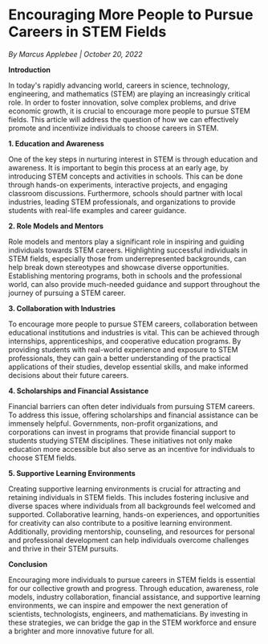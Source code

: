 # **Encouraging More People to Pursue Careers in STEM Fields**

*By Marcus Applebee | October 20, 2022*

**Introduction**

In today's rapidly advancing world, careers in science, technology, engineering, and mathematics (STEM) are playing an increasingly critical role. In order to foster innovation, solve complex problems, and drive economic growth, it is crucial to encourage more people to pursue STEM fields. This article will address the question of how we can effectively promote and incentivize individuals to choose careers in STEM.

**1. Education and Awareness**

One of the key steps in nurturing interest in STEM is through education and awareness. It is important to begin this process at an early age, by introducing STEM concepts and activities in schools. This can be done through hands-on experiments, interactive projects, and engaging classroom discussions. Furthermore, schools should partner with local industries, leading STEM professionals, and organizations to provide students with real-life examples and career guidance.

**2. Role Models and Mentors**

Role models and mentors play a significant role in inspiring and guiding individuals towards STEM careers. Highlighting successful individuals in STEM fields, especially those from underrepresented backgrounds, can help break down stereotypes and showcase diverse opportunities. Establishing mentoring programs, both in schools and the professional world, can also provide much-needed guidance and support throughout the journey of pursuing a STEM career.

**3. Collaboration with Industries**

To encourage more people to pursue STEM careers, collaboration between educational institutions and industries is vital. This can be achieved through internships, apprenticeships, and cooperative education programs. By providing students with real-world experience and exposure to STEM professionals, they can gain a better understanding of the practical applications of their studies, develop essential skills, and make informed decisions about their future careers.

**4. Scholarships and Financial Assistance**

Financial barriers can often deter individuals from pursuing STEM careers. To address this issue, offering scholarships and financial assistance can be immensely helpful. Governments, non-profit organizations, and corporations can invest in programs that provide financial support to students studying STEM disciplines. These initiatives not only make education more accessible but also serve as an incentive for individuals to choose STEM fields.

**5. Supportive Learning Environments**

Creating supportive learning environments is crucial for attracting and retaining individuals in STEM fields. This includes fostering inclusive and diverse spaces where individuals from all backgrounds feel welcomed and supported. Collaborative learning, hands-on experiences, and opportunities for creativity can also contribute to a positive learning environment. Additionally, providing mentorship, counseling, and resources for personal and professional development can help individuals overcome challenges and thrive in their STEM pursuits.

**Conclusion**

Encouraging more individuals to pursue careers in STEM fields is essential for our collective growth and progress. Through education, awareness, role models, industry collaboration, financial assistance, and supportive learning environments, we can inspire and empower the next generation of scientists, technologists, engineers, and mathematicians. By investing in these strategies, we can bridge the gap in the STEM workforce and ensure a brighter and more innovative future for all.